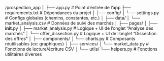 /prospection_app
│
├── app.py                            # Point d’entrée de l’app
├── requirements.txt                 # Dépendances du projet
│
├── config/
│   └── settings.py                  # Configs globales (chemins, constantes, etc.)
│
├── data/
│   └── market_analysis.csv          # Données de suivi des marchés
│
├── pages/
│   ├── __init__.py
│   ├── market_analysis.py           # Logique + UI de l’onglet “Analyse des marchés”
│   └── offer_dissection.py          # Logique + UI de l’onglet “Dissection des offres”
│
├── components/
│   └── charts.py                    # Composants réutilisables (ex: graphiques)
│
├── services/
│   └── market_data.py               # Fonctions de lecture/écriture CSV
│
└── utils/
    └── helpers.py                   # Fonctions utilitaires diverses